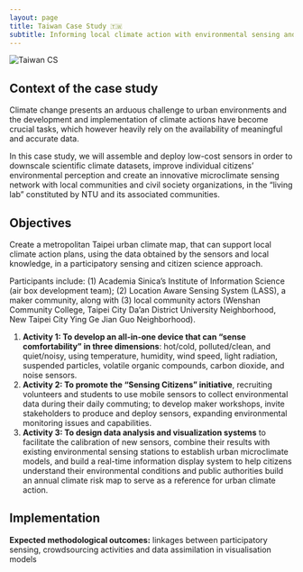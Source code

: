 ```yaml
---
layout: page
title: Taiwan Case Study 🇹🇼
subtitle: Informing local climate action with environmental sensing and monitoring using IoT-based crowdsourcing - National Taiwan University – LASS civil society organization – Wenshan Community College
---
```


![Taiwan CS](https://user-images.githubusercontent.com/87107232/163918813-a1d0245a-606c-4e78-bbbc-f01b35eb38be.png)


## Context of the case study

Climate change presents an arduous challenge to urban environments and the development and implementation of climate actions have become crucial tasks, which however heavily rely on the availability of meaningful and accurate data. 

In this case study, we will assemble and deploy low-cost sensors in order to downscale scientific climate datasets, improve individual citizens’ environmental perception and create an innovative microclimate sensing network with local communities and civil society organizations, in the “living lab” constituted by NTU and its associated communities.

## Objectives

Create a metropolitan Taipei urban climate map, that can support local climate action plans, using the data obtained by the sensors and local knowledge, in a participatory sensing and citizen science approach.

Participants include: (1) Academia Sinica’s Institute of Information Science (air box development team); (2) Location Aware Sensing System (LASS), a maker community, along with (3) local community actors (Wenshan Community College, Taipei City Da’an District University Neighborhood, New Taipei City Ying Ge Jian Guo Neighborhood).

1. **Activity 1: To develop an all-in-one device that can “sense comfortability” in three dimensions**: hot/cold, polluted/clean, and quiet/noisy, using temperature, humidity, wind speed, light radiation, suspended particles, volatile organic compounds, carbon dioxide, and noise sensors.
2. **Activity 2: To promote the “Sensing Citizens” initiative**, recruiting volunteers and students to use mobile sensors to collect environmental data during their daily commuting; to develop maker workshops, invite stakeholders to produce and deploy sensors, expanding environmental monitoring issues and capabilities.
3. **Activity 3: To design data analysis and visualization systems** to facilitate the calibration of new sensors, combine their results with existing environmental sensing stations to establish urban microclimate models, and build a real-time information display system to help citizens understand their environmental conditions and public authorities build an annual climate risk map to serve as a reference for urban climate action.

## Implementation

**Expected methodological outcomes:** linkages between participatory sensing, crowdsourcing activities and data assimilation in visualisation models
